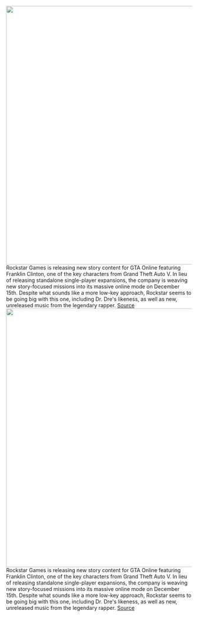 <img src='https://cdn.vox-cdn.com/thumbor/kmYDH0g7uCqi28PwS1MyGQMF9V0=/0x0:1208x805/1200x0/filters:focal(0x0:1208x805):no_upscale()/cdn.vox-cdn.com/uploads/chorus_asset/file/23072822/gtaonlinedec15thupdate.jpg' width='700px' /><br/>
Rockstar Games is releasing new story content for GTA Online featuring Franklin Clinton, one of the key characters from Grand Theft Auto V. In lieu of releasing standalone single-player expansions, the company is weaving new story-focused missions into its massive online mode on December 15th. Despite what sounds like a more low-key approach, Rockstar seems to be going big with this one, including Dr. Dre's likeness, as well as new, unreleased music from the legendary rapper.
<a href='https://www.theverge.com/2021/12/8/22823997/gta-online-update-story-missions-franklin-dr-dre-music-missions'> Source <a/><img src='https://cdn.vox-cdn.com/thumbor/kmYDH0g7uCqi28PwS1MyGQMF9V0=/0x0:1208x805/1200x0/filters:focal(0x0:1208x805):no_upscale()/cdn.vox-cdn.com/uploads/chorus_asset/file/23072822/gtaonlinedec15thupdate.jpg' width='700px' /><br/>
Rockstar Games is releasing new story content for GTA Online featuring Franklin Clinton, one of the key characters from Grand Theft Auto V. In lieu of releasing standalone single-player expansions, the company is weaving new story-focused missions into its massive online mode on December 15th. Despite what sounds like a more low-key approach, Rockstar seems to be going big with this one, including Dr. Dre's likeness, as well as new, unreleased music from the legendary rapper.
<a href='https://www.theverge.com/2021/12/8/22823997/gta-online-update-story-missions-franklin-dr-dre-music-missions'> Source <a/>